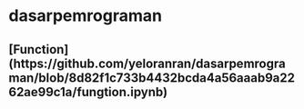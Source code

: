# dasarpemrograman

<h2>[Function](https://github.com/yeloranran/dasarpemrograman/blob/8d82f1c733b4432bcda4a56aaab9a2262ae99c1a/fungtion.ipynb)</h2>

